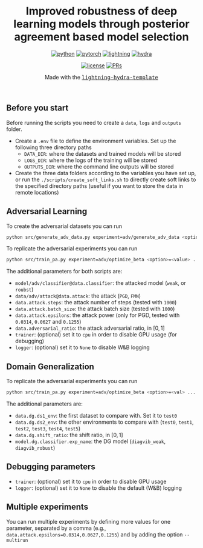 <div align="center">

# Improved robustness of deep learning models through posterior agreement based model selection

[![python](https://img.shields.io/badge/-Python3.9.9-blue?logo=python&logoColor=white)](https://github.com/pre-commit/pre-commit)
[![pytorch](https://img.shields.io/badge/PyTorch_1.10.0-ee4c2c?logo=pytorch&logoColor=white)](https://pytorch.org/get-started/locally/)
[![lightning](https://img.shields.io/badge/-Lightning_1.9.1-792ee5?logo=pytorchlightning&logoColor=white)](https://pytorchlightning.ai/)
[![hydra](https://img.shields.io/badge/Config-Hydra_1.3.1-89b8cd)](https://hydra.cc/)
<!-- [![tests](https://github.com/ashleve/lightning-hydra-template/actions/workflows/test.yml/badge.svg)](https://github.com/ashleve/lightning-hydra-template/actions/workflows/test.yml) -->
<!-- [![code-quality](https://github.com/ashleve/lightning-hydra-template/actions/workflows/code-quality-main.yaml/badge.svg)](https://github.com/ashleve/lightning-hydra-template/actions/workflows/code-quality-main.yaml) -->
<!-- [![codecov](https://codecov.io/gh/ashleve/lightning-hydra-template/branch/main/graph/badge.svg)](https://codecov.io/gh/ashleve/lightning-hydra-template) <br> -->
[![license](https://img.shields.io/badge/License-MIT-green.svg?labelColor=gray)](https://github.com/ashleve/lightning-hydra-template#license)
[![PRs](https://img.shields.io/badge/PRs-welcome-brightgreen.svg)](https://github.com/ashleve/lightning-hydra-template/pulls)
<!-- [![contributors](https://img.shields.io/github/contributors/aretor/adv_pa_new.svg)](https://github.com/aretor/adv_pa_new/graphs/contributors) -->

<!--
Code for replicating the experiments in the paper: *"J. B. Carvalho,
A. Torcinovich, A. E. Cinà, L. Schönherr, J. M. Buhmann, Posterior Agreement
for Model Robustness Assessment in Covariate Shift Scenarios"*.
-->

Made with the [<kbd>lightning-hydra-template</kbd>](https://github.com/ashleve/lightning-hydra-template)


</div>

<br>

## Before you start
Before running the scripts you need to create a `data`, `logs` and `outputs` folder.

- Create a `.env` file to define the environment variables. Set up the 
following three directory paths
    - `DATA_DIR`: where the datasets and trained models will be stored
    - `LOGS_DIR`: where the logs of the training will be stored
    - `OUTPUTS_DIR`: where the command line outputs will be stored
- Create the three data folders according to the variables you have set up, or
run the `./scripts/create_soft_links.sh` to directly create soft links to the 
specified directory paths (useful if you want to store the data in remote
locations)

## Adversarial Learning
To create the adversarial datasets you can run
```bash
python src/generate_adv_data.py experiment=adv/generate_adv_data <option>=<value> ...
```

To replicate the adversarial experiments you can run
```bash
python src/train_pa.py experiment=adv/optimize_beta <option>=<value> ...
```

The additional parameters for both scripts are:
- `model/adv/classifier@data.classifier`: the attacked model (`weak`, or
`roubst`) 
- `data/adv/attack@data.attack`: the attack (`PGD`, `FMN`)
- `data.attack.steps`: the attack number of steps (tested with `1000`)  
- `data.attack.batch_size`: the attack batch size (tested with `1000`)
- `data.attack.epsilons`: the attack power (only for PGD, tested with
`0.0314`, `0.0627` and `0.1255`)
- `data.adversarial_ratio`: the attack adversarial ratio, in $[0, 1]$ 
- `trainer`: (optional) set it to `cpu` in order to disable GPU usage (for debugging)
- `logger`: (optional) set it to `None` to disable W&B logging


## Domain Generalization

To replicate the adversarial experiments you can run
```bash
python src/train_pa.py experiment=adv/optimize_beta <option>=<val> ...
```

The additional parameters are:

- `data.dg.ds1_env`: the first dataset to compare with. Set it to `test0`
- `data.dg.ds2_env`: the other environments to compare with (`test0`, `test1`, `test2`, `test3`, `test4`, `test5`)
- `data.dg.shift_ratio`: the shift ratio, in $[0, 1]$
- `model.dg.classifier.exp_name`: the DG model (`diagvib_weak`,
`diagvib_robust`)

## Debugging parameters
- `trainer`: (optional) set it to `cpu` in order to disable GPU usage
- `logger`: (optional) set it to `None` to disable the default (W&B) logging

## Multiple experiments
You can run multiple experiments by defining more values for one parameter,
separated by a comma (e.g., `data.attack.epsilons=0.0314,0.0627,0.1255`) and by
adding the option `--multirun`
